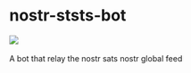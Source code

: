 
# nostr-ststs-bot
<img src="https://img.shields.io/badge/License-MIT-orange.svg"> <br> <br>
A bot that relay the nostr sats nostr global feed